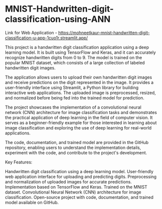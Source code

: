 # MNIST-Handwritten-digit-classification-using-ANN

Link for Web Application - https://mohneetkaur-mnist-handwritten-digit-classification-u-app-1cuo1r.streamlit.app/

This project is a handwritten digit classification application using a deep learning model. It is built using TensorFlow and Keras, and it can accurately recognize handwritten digits from 0 to 9. The model is trained on the popular MNIST dataset, which consists of a large collection of labeled handwritten digit images.

The application allows users to upload their own handwritten digit images and receive predictions on the digit represented in the image. It provides a user-friendly interface using Streamlit, a Python library for building interactive web applications. The uploaded image is preprocessed, resized, and normalized before being fed into the trained model for prediction.

The project showcases the implementation of a convolutional neural network (CNN) architecture for image classification tasks and demonstrates the practical application of deep learning in the field of computer vision. It serves as a beginner-friendly example for those interested in learning about image classification and exploring the use of deep learning for real-world applications.

The code, documentation, and trained model are provided in the GitHub repository, enabling users to understand the implementation details, experiment with the code, and contribute to the project's development.

Key Features:

Handwritten digit classification using a deep learning model.
User-friendly web application interface for uploading and predicting digits.
Preprocessing and normalization of uploaded images for accurate predictions.
Implementation based on TensorFlow and Keras.
Trained on the MNIST dataset.
Convolutional Neural Network (CNN) architecture for image classification.
Open-source project with code, documentation, and trained model available on GitHub.
